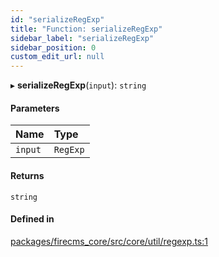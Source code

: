 ```yaml
---
id: "serializeRegExp"
title: "Function: serializeRegExp"
sidebar_label: "serializeRegExp"
sidebar_position: 0
custom_edit_url: null
---
```


▸ **serializeRegExp**(`input`): `string`

#### Parameters

| Name | Type |
| :------ | :------ |
| `input` | `RegExp` |

#### Returns

`string`

#### Defined in

[packages/firecms_core/src/core/util/regexp.ts:1](https://github.com/FireCMSco/firecms/blob/d45f3739/packages/firecms_core/src/core/util/regexp.ts#L1)
